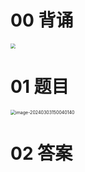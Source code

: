 # 00 背诵

<img src="https://cvp.oss-cn-shanghai.aliyuncs.com/picgo/202403040843648.png" style="zoom:50%;" />



# 01 题目

<img src="https://cvp.oss-cn-shanghai.aliyuncs.com/picgo/202403031500206.png" alt="image-20240303150040140" style="zoom:50%;" />



# 02 答案



